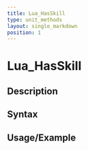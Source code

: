 ```yaml
---
title: Lua_HasSkill
type: unit_methods
layout: single_markdown
position: 1
---
```


# Lua_HasSkill

## Description

## Syntax

## Usage/Example


